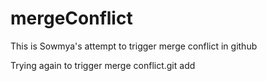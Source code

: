 # mergeConflict

This is Sowmya's attempt to trigger merge conflict in github

Trying again to trigger merge conflict.git add
